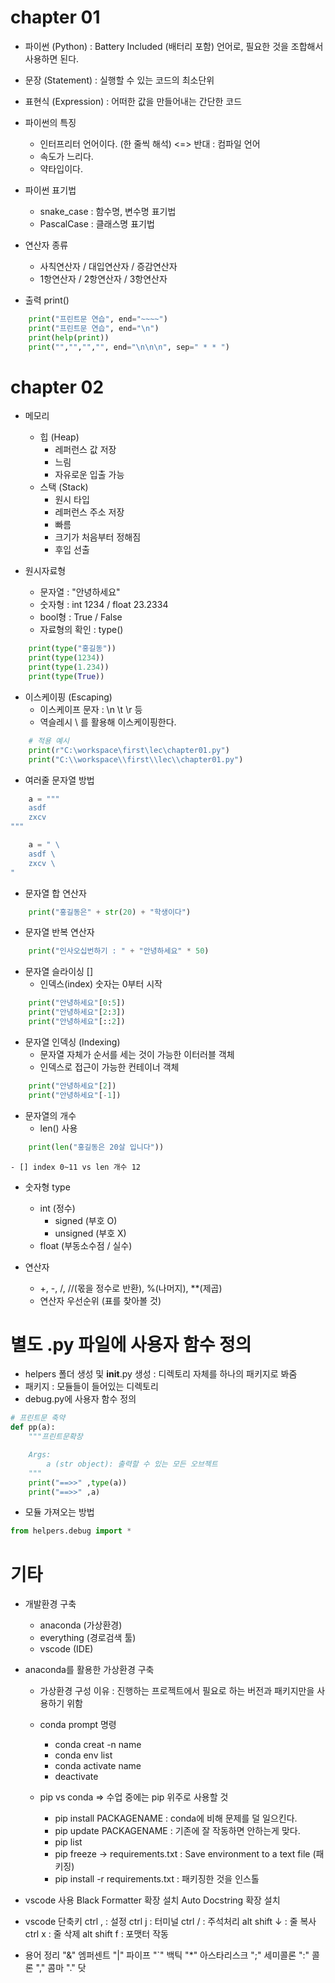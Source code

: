 # chapter 01
-  파이썬 (Python) : Battery Included (배터리 포함) 언어로, 필요한 것을 조합해서 사용하면 된다.
-  문장 (Statement) : 실행할 수 있는 코드의 최소단위
-  표현식 (Expression) : 어떠한 값을 만들어내는 간단한 코드

-  파이썬의 특징
    -  인터프리터 언어이다. (한 줄씩 해석) <=> 반대 : 컴파일 언어
    -  속도가 느리다.
    -  약타입이다.

-  파이썬 표기법
    -  snake_case : 함수명, 변수명 표기법
    -  PascalCase : 클래스명 표기법

-  연산자 종류
    -  사칙연산자 / 대입연산자 / 증감연산자
    -  1항연산자 / 2항연산자 / 3항연산자
    
-  출력 print()
```python
    print("프린트문 연습", end="~~~~")
    print("프린트문 연습", end="\n")
    print(help(print))
    print("","","","", end="\n\n\n", sep=" * * ")
```


# chapter 02
-  메모리
    -  힙 (Heap)
        -  레퍼런스 값 저장 
        -  느림
        -  자유로운 입출 가능
    -  스택 (Stack)
        -  원시 타입 
        -  레퍼런스 주소 저장 
        -  빠름 
        -  크기가 처음부터 정해짐 
        -  후입 선출

-  원시자료형
    -  문자열 : "안녕하세요"
    -  숫자형 : int 1234 / float 23.2334
    -  bool형 : True / False
    -  자료형의 확인 : type()
```python
    print(type("홍길동"))
    print(type(1234))
    print(type(1.234))
    print(type(True))
```

-  이스케이핑 (Escaping)
    -  이스케이프 문자 : \n \t \r 등
    -  역슬레시 \ 를 활용해 이스케이핑한다.
```python
    # 적용 예시
    print(r"C:\workspace\first\lec\chapter01.py")
    print("C:\\workspace\\first\\lec\\chapter01.py")
```

-  여러줄 문자열 방법
```python
    a = """
    asdf
    zxcv
"""

    a = " \
    asdf \
    zxcv \
"
```

-  문자열 합 연산자
```python
    print("홍길동은" + str(20) + "학생이다")
```

-  문자열 반복 연산자
```python
    print("인사오십번하기 : " + "안녕하세요" * 50)
```

-  문자열 슬라이싱 []
    -  인덱스(index) 숫자는 0부터 시작
```python
    print("안녕하세요"[0:5])
    print("안녕하세요"[2:3])
    print("안녕하세요"[::2])
```

-  문자열 인덱싱 (Indexing)
    -  문자열 자체가 순서를 세는 것이 가능한 이터러블 객체
    -  인덱스로 접근이 가능한 컨테이너 객체
```python
    print("안녕하세요"[2])
    print("안녕하세요"[-1])
```

-  문자열의 개수
    -  len() 사용
```python
    print(len("홍길동은 20살 입니다"))
```
    - [] index 0~11 vs len 개수 12

-  숫자형 type
    -  int (정수)
        -  signed (부호 O)
        -  unsigned (부호 X)
    -  float (부동소수점 / 실수)

-  연산자
    -  +, -, /, //(몫을 정수로 반환), %(나머지), **(제곱)
    -  연산자 우선순위 (표를 찾아볼 것)


# 별도 .py 파일에 사용자 함수 정의
-  helpers 폴더 생성 및 __init__.py 생성 : 디렉토리 자체를 하나의 패키지로 봐줌
-  패키지 : 모듈들이 들어있는 디렉토리
-  debug.py에 사용자 함수 정의
```python
# 프린트문 축약
def pp(a):
    """프린트문확장

    Args:
        a (str object): 출력할 수 있는 모든 오브젝트
    """
    print("==>>" ,type(a))
    print("==>>" ,a)
```
-  모듈 가져오는 방법
```python
from helpers.debug import *
```


# 기타
-  개발환경 구축
    -  anaconda (가상환경)
    -  everything (경로검색 툴)
    -  vscode (IDE)

-  anaconda를 활용한 가상환경 구축
    -  가상환경 구성 이유 : 진행하는 프로젝트에서 필요로 하는 버전과 패키지만을 사용하기 위함
    -  conda prompt 명령
        -  conda creat -n name
        -  conda env list
        -  conda activate name
        -  deactivate
    
    -  pip vs conda => 수업 중에는 pip 위주로 사용할 것
        -  pip install PACKAGENAME : conda에 비해 문제를 덜 일으킨다.
        -  pip update PACKAGENAME : 기존에 잘 작동하면 안하는게 맞다.
        -  pip list
        -  pip freeze -> requirements.txt : Save environment to a text file (패키징)
        -  pip install -r requirements.txt : 패키징한 것을 인스톨
        

-  vscode 사용
Black Formatter 확장 설치
Auto Docstring 확장 설치

-  vscode 단축키
ctrl , : 설정
ctrl j : 터미널
ctrl / : 주석처리
alt shift ↓ : 줄 복사
ctrl x : 줄 삭제
alt shift f : 포맷터 작동

-  용어 정리
"&" 엠퍼센트
"|" 파이프
"`" 백틱
"*" 아스타리스크
";" 세미콜론
":" 콜론
"," 콤마
"." 닷
